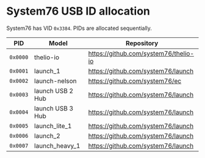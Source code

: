 # System76 USB ID allocation

System76 has VID `0x3384`. PIDs are allocated sequentially.

| PID      | Model            | Repository                            |
| -------- | ---------------- | ------------------------------------- |
| `0x0000` | thelio-io        | https://github.com/system76/thelio-io |
| `0x0001` | launch_1         | https://github.com/system76/launch    |
| `0x0002` | launch-nelson    | https://github.com/system76/ec        |
| `0x0003` | launch USB 2 Hub | https://github.com/system76/launch    |
| `0x0004` | launch USB 3 Hub | https://github.com/system76/launch    |
| `0x0005` | launch_lite_1    | https://github.com/system76/launch    |
| `0x0006` | launch_2         | https://github.com/system76/launch    |
| `0x0007` | launch_heavy_1   | https://github.com/system76/launch    |
